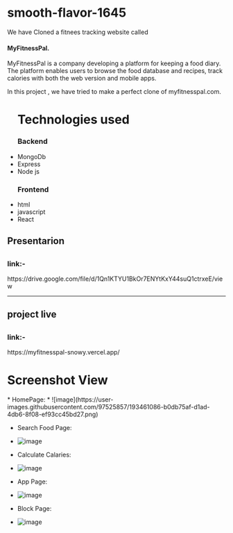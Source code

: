 # smooth-flavor-1645
We have Cloned a fitnees tracking website called  <h4>MyFitnessPal.</h4> MyFitnessPal is a company developing a platform for keeping a food diary. The platform enables users to browse the food database and recipes, track calories with both the web version and mobile apps.

In this project , we have tried to make a perfect clone of myfitnesspal.com.

<ul>
<h1>Technologies used</h1>
  <h3>Backend</h3>
  <li>MongoDb</li>
  <li>Express</li>
  <li>Node js</li>
   <h3>Frontend</h3>
  <li>html</li>
  <li>javascript</li>
  <li>React</li>
  
  </ul>

<h2>Presentarion <h2>
  <h3>link:-</h3>https://drive.google.com/file/d/1Qn1KTYU1BkOr7ENYtKxY44suQ1ctrxeE/view
  
  <hr/> 
  
  <h2>project live <h2>
  <h3>link:-</h3>https://myfitnesspal-snowy.vercel.app/
  
   <h1>Screenshot View</h1>
* HomePage:
<!-- * ![image](https://user-images.githubusercontent.com/97525857/193461086-b0db75af-d1ad-4db6-8f08-ef93cc45bd27.png) -->
    * ![image](https://user-images.githubusercontent.com/97525857/193461086-b0db75af-d1ad-4db6-8f08-ef93cc45bd27.png)


* Search Food Page: 
* ![image](https://user-images.githubusercontent.com/97525857/193461161-9101dcaa-b0df-45f4-8b36-a3c69ea34ebb.png)


 
* Calculate Calaries:
* ![image](https://user-images.githubusercontent.com/97525857/193461199-5658ca17-8888-4248-849b-41535370039d.png)



* App Page:
* ![image](https://user-images.githubusercontent.com/97525857/193461241-74138866-7a6b-488d-86d1-9d2f90075171.png)


* Block Page:
* ![image](https://user-images.githubusercontent.com/97525857/193461272-e061b68a-98ac-4b69-b8ad-53ef13deef95.png)
